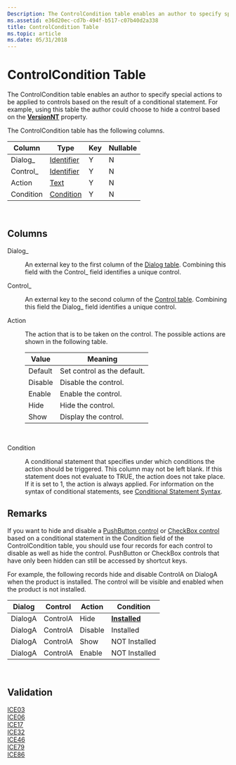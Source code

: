 ```yaml
---
Description: The ControlCondition table enables an author to specify special actions to be applied to controls based on the result of a conditional statement. For example, using this table the author could choose to hide a control based on the VersionNT property.
ms.assetid: e36d20ec-cd7b-494f-b517-c07b40d2a338
title: ControlCondition Table
ms.topic: article
ms.date: 05/31/2018
---
```


# ControlCondition Table

The ControlCondition table enables an author to specify special actions to be applied to controls based on the result of a conditional statement. For example, using this table the author could choose to hide a control based on the [**VersionNT**](versionnt.md) property.

The ControlCondition table has the following columns.



| Column    | Type                         | Key | Nullable |
|-----------|------------------------------|-----|----------|
| Dialog\_  | [Identifier](identifier.md) | Y   | N        |
| Control\_ | [Identifier](identifier.md) | Y   | N        |
| Action    | [Text](text.md)             | Y   | N        |
| Condition | [Condition](condition.md)   | Y   | N        |



 

## Columns

<dl> <dt>

<span id="Dialog_"></span><span id="dialog_"></span><span id="DIALOG_"></span>Dialog\_
</dt> <dd>

An external key to the first column of the [Dialog table](dialog-table.md). Combining this field with the Control\_ field identifies a unique control.

</dd> <dt>

<span id="Control_"></span><span id="control_"></span><span id="CONTROL_"></span>Control\_
</dt> <dd>

An external key to the second column of the [Control table](control-table.md). Combining this field the Dialog\_ field identifies a unique control.

</dd> <dt>

<span id="Action"></span><span id="action"></span><span id="ACTION"></span>Action
</dt> <dd>

The action that is to be taken on the control. The possible actions are shown in the following table.



| Value   | Meaning                     |
|---------|-----------------------------|
| Default | Set control as the default. |
| Disable | Disable the control.        |
| Enable  | Enable the control.         |
| Hide    | Hide the control.           |
| Show    | Display the control.        |



 

</dd> <dt>

<span id="Condition"></span><span id="condition"></span><span id="CONDITION"></span>Condition
</dt> <dd>

A conditional statement that specifies under which conditions the action should be triggered. This column may not be left blank. If this statement does not evaluate to TRUE, the action does not take place. If it is set to 1, the action is always applied. For information on the syntax of conditional statements, see [Conditional Statement Syntax](conditional-statement-syntax.md).

</dd> </dl>

## Remarks

If you want to hide and disable a [PushButton control](pushbutton-control.md) or [CheckBox control](checkbox-control.md) based on a conditional statement in the Condition field of the ControlCondition table, you should use four records for each control to disable as well as hide the control. PushButton or CheckBox controls that have only been hidden can still be accessed by shortcut keys.

For example, the following records hide and disable ControlA on DialogA when the product is installed. The control will be visible and enabled when the product is not installed.



| Dialog  | Control  | Action  | Condition                      |
|---------|----------|---------|--------------------------------|
| DialogA | ControlA | Hide    | [**Installed**](installed.md) |
| DialogA | ControlA | Disable | Installed                      |
| DialogA | ControlA | Show    | NOT Installed                  |
| DialogA | ControlA | Enable  | NOT Installed                  |



 

## Validation

<dl>

[ICE03](ice03.md)  
[ICE06](ice06.md)  
[ICE17](ice17.md)  
[ICE32](ice32.md)  
[ICE46](ice46.md)  
[ICE79](ice79.md)  
[ICE86](ice86.md)  
</dl>

 

 



